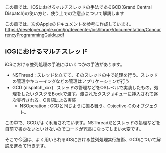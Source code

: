 この章では、iOSにおけるマルチスレッドの手法であるGCD(Grand Central Dispatch)の使い方と、使う上での注意点について解説します

この章では、次のAppleのドキュメントを参考に作成しています。
https://developer.apple.com/jp/devcenter/ios/library/documentation/ConcurrencyProgrammingGuide.pdf


## iOSにおけるマルチスレッド
iOSにおける並列処理の手法にはいくつかの手法があります。

- NSThread : スレッドを立てて、そのスレッドの中で処理を行う。スレッドの管理やキューイングなどの管理はアプリケーションが行う
- GCD (dispatch_xxx) : スレッドの管理などをOSレベルで実装したもの。処理をしたいタスクをBlockで渡す。渡されたタスクはキューに挿入されて逐次実行される。C言語による実装
  - NSOperation : GCDと同じように振る舞う、Objective-Cのオブジェクト。

この中で、GCDがよく利用されています。NSThreadだとスレッドの処理などを自前で書かないといけないのでコードが冗長になってしまい大変です。

そこで今回は、よく用いられるiOSにおける並列処理実行技術、GCDについて解説を進めて行きます。

